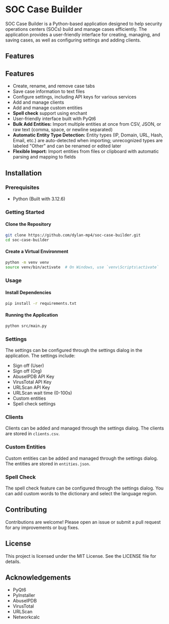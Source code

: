 # SOC Case Builder

SOC Case Builder is a Python-based application designed to help security operations centers (SOCs) build and manage cases efficiently. The application provides a user-friendly interface for creating, managing, and saving cases, as well as configuring settings and adding clients.

## Features

## Features

- Create, rename, and remove case tabs
- Save case information to text files
- Configure settings, including API keys for various services
- Add and manage clients
- Add and manage custom entities
- **Spell check** support using enchant
- User-friendly interface built with PyQt6
- **Bulk Add Entities:** Import multiple entities at once from CSV, JSON, or raw text (comma, space, or newline separated)
- **Automatic Entity Type Detection:** Entity types (IP, Domain, URL, Hash, Email, etc.) are auto-detected when importing; unrecognized types are labeled "Other" and can be renamed or edited later
- **Flexible Import:** Import entities from files or clipboard with automatic parsing and mapping to fields

## Installation

### Prerequisites

- Python (Built with 3.12.6)

### Getting Started
#### Clone the Repository
```sh
git clone https://github.com/dylan-mp4/soc-case-builder.git
cd soc-case-builder
```
#### Create a Virtual Environment
```sh
python -m venv venv
source venv/bin/activate  # On Windows, use `venv\Scripts\activate`
```
### Usage
#### Install Dependencies
```sh
pip install -r requirements.txt
```
#### Running the Application
```sh
python src/main.py
```

### Settings
The settings can be configured through the settings dialog in the application. The settings include:

- Sign off (User)
- Sign off (Org)
- AbuseIPDB API Key
- VirusTotal API Key
- URLScan API Key
- URLScan wait time (0-100s)
- Custom entities
- Spell check settings

### Clients
Clients can be added and managed through the settings dialog. The clients are stored in `clients.csv`.

### Custom Entities
Custom entities can be added and managed through the settings dialog. The entities are stored in `entities.json`.

### Spell Check
The spell check feature can be configured through the settings dialog. You can add custom words to the dictionary and select the language region.

## Contributing
Contributions are welcome! Please open an issue or submit a pull request for any improvements or bug fixes.

## License
This project is licensed under the MIT License. See the LICENSE file for details.

## Acknowledgements
- PyQt6
- PyInstaller
- AbuseIPDB
- VirusTotal
- URLScan
- Networkcalc